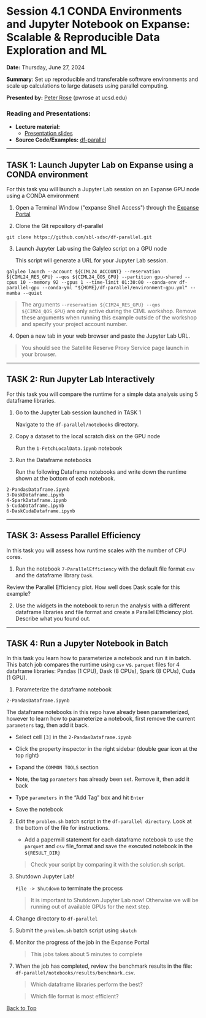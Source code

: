 # Session 4.1 CONDA Environments and Jupyter Notebook on Expanse: Scalable & Reproducible Data Exploration and ML  

**Date:** Thursday, June 27, 2024

**Summary**: Set up reproducible and transferable software environments and scale up calculations to large datasets using parallel computing.

**Presented by:** [Peter Rose](https://www.sdsc.edu/research/researcher_spotlight/rose_peter.html) (pwrose at ucsd.edu) 

### Reading and Presentations:
* **Lecture material:**
   * [Presentation slides](./CIML_4.1.pdf)
* **Source Code/Examples:** [df-parallel](https://github.com/sbl-sdsc/df-parallel.git)

-----

## TASK 1: Launch Jupyter Lab on Expanse using a CONDA environment
For this task you will launch a Jupyter Lab session on an Expanse GPU node using a CONDA environment

1. Open a Terminal Window ("expanse Shell Access") through the [Expanse Portal](https://portal.expanse.sdsc.edu/training)

2. Clone the Git repository df-parallel
```
git clone https://github.com/sbl-sdsc/df-parallel.git
```
  
3. Launch Jupyter Lab using the Galyleo script on a GPU node

   This script will generate a URL for your Jupyter Lab session.
```
galyleo launch --account ${CIML24_ACCOUNT} --reservation ${CIML24_RES_GPU} --qos ${CIML24_QOS_GPU} --partition gpu-shared --cpus 10 --memory 92 --gpus 1 --time-limit 01:30:00 --conda-env df-parallel-gpu --conda-yml "${HOME}/df-parallel/environment-gpu.yml" --mamba --quiet
```

> The arguments ```--reservation ${CIM24_RES_GPU} --qos ${CIM24_QOS_GPU}``` are only active during the CIML workshop. Remove these arguments when running this example outside of the workshop and specify your project account number.

4. Open a new tab in your web browser and paste the Jupyter Lab URL.  

> You should see the Satellite Reserve Proxy Service page launch in your browser.

------

## TASK 2: Run Jupyter Lab Interactively
For this task you will compare the runtime for a simple data analysis using 5 dataframe libraries.

1. Go to the Jupyter Lab session launched in TASK 1

    Navigate to the ```df-parallel/notebooks``` directory.

2. Copy a dataset to the local scratch disk on the GPU node

    Run the ```1-FetchLocalData.ipynb``` notebook

3. Run the Dataframe notebooks

    Run the following Dataframe notebooks and write down the runtime shown at the bottom of each notebook.
```
2-PandasDataframe.ipynb
3-DaskDataframe.ipynb
4-SparkDataframe.ipynb
5-CudaDataframe.ipynb
6-DaskCudaDataframe.ipynb
```

-----

## TASK 3: Assess Parallel Efficiency
In this task you will assess how runtime scales with the number of CPU cores.

1. Run the notebook ```7-ParallelEfficiency``` with the default file format ```csv``` and the dataframe library ```Dask```.

Review the Parallel Efficiency plot. How well does Dask scale for this example?

2. Use the widgets in the notebook to rerun the analysis with a different dataframe libraries and file format and create a Parallel Efficiency plot. Describe what you found out.
 
-----

## TASK 4: Run a Jupyter Notebook in Batch
In this task you learn how to parameterize a notebook and run it in batch. This batch job compares the runtime using `csv` vs. `parquet` files for 4 dataframe libraries: Pandas (1 CPU), Dask (8 CPUs), Spark (8 CPUs), Cuda (1 GPU).

1. Parameterize the dataframe notebook
```
2-PandasDataframe.ipynb
```

The dataframe notebooks in this repo have already been parameterized, however to learn how to parameterize a notebook, first remove the current ```parameters``` tag, then add it back.
   
   - Select cell ```[3]``` in the ```2-PandasDataframe.ipynb```

   - Click the property inspector in the right sidebar (double gear icon at the top right)
  
   - Expand the ```COMMON TOOLS``` section

   - Note, the tag ```parameters``` has already been set. Remove it, then add it back

   - Type ```parameters``` in the “Add Tag” box and hit ```Enter```
   
   - Save the notebook


2. Edit the ```problem.sh``` batch script in the ```df-parallel directory```. Look at the bottom of the file for instructions.
   - Add a papermill statement for each dataframe notebook to use the ```parquet```  and ```csv``` file_format and save the executed notebook in the ```${RESULT_DIR}```

   > Check your script by comparing it with the solution.sh script.

3. Shutdown Jupyter Lab!

    ```File -> Shutdown``` to terminate the process

   > It is important to Shutdown Jupyter Lab now! Otherwise we will be running out of available GPUs for the next step.

4. Change directory to ```df-parallel```
   
5. Submit the ```problem.sh``` batch script using ```sbatch```

6. Monitor the progress of the job in the Expanse Portal

   > This jobs takes about 5 minutes to complete

7. When the job has completed, review the benchmark results in the file: `df-parallel/notebooks/results/benchmark.csv`.

   > Which dataframe libraries perform the best?
   
   > Which file format is most efficient?


[Back to Top](#top)
